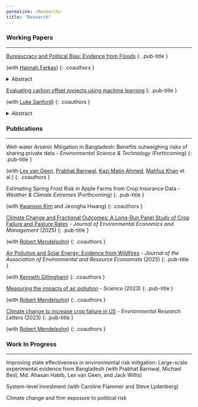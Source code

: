 ```yaml
---
permalink: /Research/
title: "Research"
---
```



### Working Papers
---
[Bureaucracy and Political Bias: Evidence from Floods](https://ceep.columbia.edu/sites/ceep.columbia.edu/files/content/papers/n35.pdf)
{: .pub-title }

(with [Hannah Farkas](https://hannahfarkas.github.io/))
{: .coauthors }
<details>
  <summary>Abstract</summary>
  <p style="font-size:14px;"> We study whether bureaucrats preemptively reflect the executive politician’s preferences in their decisions. Combining novel administrative data from the Federal Emergency Management Agency (FEMA) with hydrological models, we find that a standard deviation decrease in a county’s alignment with the president leads to a 4 percentage point drop in the probability of bureaucrats flagging a county as requiring federal aid following an average-sized flooding event. This bias disappears in the most severe floods. We find evidence suggesting that such biases are significantly reduced when a career civil servant is overseeing the bureaucratic process rather than a political appointee.</p>
</details>

[Evaluating carbon offset projects using machine learning](https://www.dropbox.com/scl/fi/xqapd7tshm6pxiyjt0a64/Offset_Ver241211.pdf?rlkey=8ntm7f7b5xydthnewenkg31pm&st=9tavnndg&dl=0)
{: .pub-title }

(with [Luke Sanford](https://environment.yale.edu/directory/faculty/luke-sanford))
{: .coauthors }

<details>
  <summary>Abstract</summary>
  <p style="font-size:14px;"> Carbon offsets allow firms and governments to meet CO2 emissions targets by financing emissions reductions undertaken by other entities. For the financed offset projects to be effective, their resulting CO2 sequestration must be “additional,” meaning it exceeds what would have occurred in the absence of the project. Here, we use new high-resolution data on forest carbon to measure carbon sequestration in 93 forestry projects, accounting for over 80 percent of offsets in the California Carbon market. We develop a causal machine learning approach using satellite and geospatial data to assess the projects' additionality. Directly comparing the tons of forest-sequestered carbon to issued credits, we find that 48% of the credits sold were additional. However, if we exclude controversial first-year credits, the additionality increases to 74%. These results indicate that forestry projects do deliver real climate benefits, but also underscore persistent gaps: many credits still represent carbon that would have been sequestered even without offset payments. Strengthening offset protocols is therefore essential to ensure that carbon markets meaningfully advance climate mitigation.</p>
</details>

### Publications
---

Well-water Arsenic Mitigation in Bangladesh: Benefits outweighing risks of sharing private data - *Environmental Science & Technology* (Forthcoming)
{: .pub-title }

(with [Lex van Geen](https://www.ldeo.columbia.edu/~avangeen/), [Prabhat Barnwal](https://sites.google.com/site/prabhatbarnwal/), [Kazi Matin Ahmed](https://www.du.ac.bd/faculty/faculty_details/glg/1906), [Mahfuz Khan](https://www.du.ac.bd/faculty/faculty_details/GLG/2223) et al.)
{: .coauthors }

Estimating Spring Frost Risk in Apple Farms from Crop Insurance Data - *Weather & Climate Extremes* (Forthcoming)
{: .pub-title }

(with [Kwansoo Kim](https://are.snu.ac.kr/en/professors/kwansoo-kim) and Jeongha Hwang)
{: .coauthors }

[Climate Change and Fractional Outcomes: A Long-Run Panel Study of Crop Failure and Pasture Rates](https://www.sciencedirect.com/science/article/abs/pii/S0095069624001906) - *Journal of Environmental Economics and Management* (2025)
{: .pub-title }

(with [Robert Mendelsohn](https://environment.yale.edu/directory/faculty/robert-mendelsohn))
{: .coauthors }

[Air Pollution and Solar Energy: Evidence from Wildfires](https://www.journals.uchicago.edu/doi/10.1086/731514) - *Journal of the Association of Environmental and Resource Economists* (2025)
{: .pub-title }

(with [Kenneth Gillingham](https://resources.environment.yale.edu/gillingham/))
{: .coauthors }

[Measuring the impacts of air pollution](https://www.science.org/doi/10.1126/science.adl2935) - *Science* (2023)
{: .pub-title }

(with [Robert Mendelsohn](https://environment.yale.edu/directory/faculty/robert-mendelsohn))
{: .coauthors }

[Climate change to increase crop failure in US](https://iopscience.iop.org/article/10.1088/1748-9326/acac41) - *Envrionmental Research Letters* (2023)
{: .pub-title }

(with [Robert Mendelsohn](https://environment.yale.edu/directory/faculty/robert-mendelsohn))
{: .coauthors }

### Work In Progress
---
Improving state effectiveness in environmental risk mitigation: Large-scale experimental evidence from Bangladesh (with Prabhat Barnwal, Michael Best, Md. Ahasan Habib, Lex van Geen, and Jack Willis)

System-level investment (with Caroline Flammer and Steve Lydenberg)

Climate change and firm exposure to political risk

